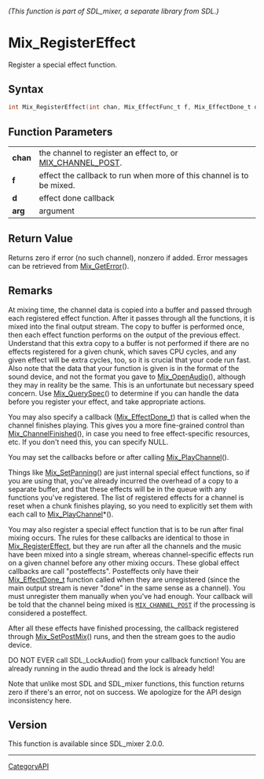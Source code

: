 ###### (This function is part of SDL_mixer, a separate library from SDL.)
# Mix_RegisterEffect

Register a special effect function.

## Syntax

```c
int Mix_RegisterEffect(int chan, Mix_EffectFunc_t f, Mix_EffectDone_t d, void *arg);

```

## Function Parameters

|              |                                                                                |
| ------------ | ------------------------------------------------------------------------------ |
| **chan**     | the channel to register an effect to, or [MIX_CHANNEL_POST](MIX_CHANNEL_POST). |
| **f**        | effect the callback to run when more of this channel is to be mixed.           |
| **d**        | effect done callback                                                           |
| **arg**      | argument                                                                       |

## Return Value

Returns zero if error (no such channel), nonzero if added. Error messages
can be retrieved from [Mix_GetError](Mix_GetError)().

## Remarks

At mixing time, the channel data is copied into a buffer and passed through
each registered effect function. After it passes through all the functions,
it is mixed into the final output stream. The copy to buffer is performed
once, then each effect function performs on the output of the previous
effect. Understand that this extra copy to a buffer is not performed if
there are no effects registered for a given chunk, which saves CPU cycles,
and any given effect will be extra cycles, too, so it is crucial that your
code run fast. Also note that the data that your function is given is in
the format of the sound device, and not the format you gave to
[Mix_OpenAudio](Mix_OpenAudio)(), although they may in reality be the same.
This is an unfortunate but necessary speed concern. Use
[Mix_QuerySpec](Mix_QuerySpec)() to determine if you can handle the data
before you register your effect, and take appropriate actions.

You may also specify a callback ([Mix_EffectDone_t](Mix_EffectDone_t)) that
is called when the channel finishes playing. This gives you a more
fine-grained control than [Mix_ChannelFinished](Mix_ChannelFinished)(), in
case you need to free effect-specific resources, etc. If you don't need
this, you can specify NULL.

You may set the callbacks before or after calling
[Mix_PlayChannel](Mix_PlayChannel)().

Things like [Mix_SetPanning](Mix_SetPanning)() are just internal special
effect functions, so if you are using that, you've already incurred the
overhead of a copy to a separate buffer, and that these effects will be in
the queue with any functions you've registered. The list of registered
effects for a channel is reset when a chunk finishes playing, so you need
to explicitly set them with each call to
[Mix_PlayChannel](Mix_PlayChannel)*().

You may also register a special effect function that is to be run after
final mixing occurs. The rules for these callbacks are identical to those
in [Mix_RegisterEffect](Mix_RegisterEffect), but they are run after all the
channels and the music have been mixed into a single stream, whereas
channel-specific effects run on a given channel before any other mixing
occurs. These global effect callbacks are call "posteffects". Posteffects
only have their [Mix_EffectDone_t](Mix_EffectDone_t) function called when
they are unregistered (since the main output stream is never "done" in the
same sense as a channel). You must unregister them manually when you've had
enough. Your callback will be told that the channel being mixed is
[`MIX_CHANNEL_POST`](MIX_CHANNEL_POST) if the processing is considered a
posteffect.

After all these effects have finished processing, the callback registered
through [Mix_SetPostMix](Mix_SetPostMix)() runs, and then the stream goes
to the audio device.

DO NOT EVER call SDL_LockAudio() from your callback function! You are
already running in the audio thread and the lock is already held!

Note that unlike most SDL and SDL_mixer functions, this function returns
zero if there's an error, not on success. We apologize for the API design
inconsistency here.

## Version

This function is available since SDL_mixer 2.0.0.

----
[CategoryAPI](CategoryAPI)

